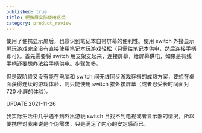 ```yaml
---
published: true
title: 便携屏实际使用感受
category: product_review
---
```


使用了便携显示屏后，也意识到笔记本自带屏幕的便利性。使用 switch 外接显示屏玩游戏完全没有直接使用笔记本玩游戏轻松（只需给笔记本供电，然后连接手柄即可）。首先需要将 switch 用支架支起来，连接屏幕，给屏幕供电，如果是有线手柄还要想办法给手柄供电。步骤繁多。

但是现阶段又没有能在电脑和 switch 间无线同步游戏存档的成熟方案，要想在桌面获得连续的游戏体验，则只能使用 switch 接外接屏幕（或者忍受长时间面对 720 小屏的体验）。

UPDATE 2021-11-26

我实际生活中几乎遇不到外出游玩 switch 且找不到电视或者显示器的情况，所以便携屏对我来说是个伪需求，只是满足了内心的安定感而已。
